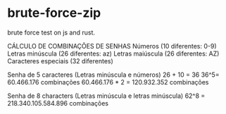 # brute-force-zip
brute force test on js and rust.

CÁLCULO DE COMBINAÇÕES DE SENHAS
Números (10 diferentes: 0-9)
Letras minúscula (26 diferentes: az)
Letras maiúscula (26 diferentes: AZ)
Caracteres especiais (32 diferentes)

Senha de 5 caracteres
(Letras minúscula e números)
26 + 10 = 36
36^5= 60.466.176 combinações
60.466.176 * 2 = 120.932.352 combinações

Senha de 8 characters
(Letras minúscula e letras minúscula)
62^8 = 218.340.105.584.896 combinações
